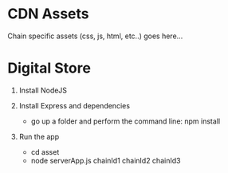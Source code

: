 CDN Assets
=============

Chain specific assets (css, js, html, etc..) goes here...

Digital Store
=============

1) Install NodeJS

2) Install Express and dependencies 
   - go up a folder and perform the command line: npm install

3) Run the app
   - cd asset
   - node serverApp.js chainId1 chainId2 chainId3

